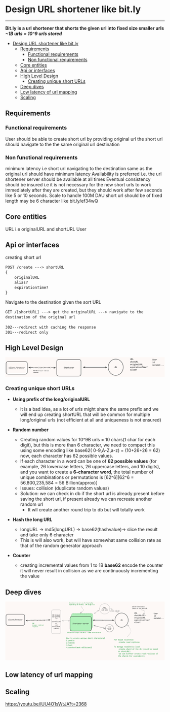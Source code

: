 # Design URL shortener like bit.ly
---

**Bit.ly is a url shortener that shorts the given url into fixed size smaller urls**
***~1B urls = 10^9 urls stored***

- [Design URL shortener like bit.ly](#design-url-shortener-like-bitly)
  - [Requirements](#requirements)
    - [Functional requirements](#functional-requirements)
    - [Non functional requirements](#non-functional-requirements)
  - [Core entities](#core-entities)
  - [Api or interfaces](#api-or-interfaces)
  - [High Level Design](#high-level-design)
    - [Creating unique short URLs](#creating-unique-short-urls)
  - [Deep dives](#deep-dives)
  - [Low latency of url mapping](#low-latency-of-url-mapping)
  - [Scaling](#scaling)

## Requirements

### Functional requirements
User should be able to create short url by providing original url
the short url should navigate to the the same original url destination

### Non functional requirements
minimum latency i.e short url navigating to the destination same as the original url should have minimum latency
Availability is preferred i.e. the url shortener server should be available at all times
Eventual consistency should be insured i.e it is not necessary for the new short urls to work immediately after they are created,
but they should work after few seconds like 5 or 10 seconds.
Scale to handle 100M DAU 
short url should be of fixed length may be 6 character like bit.ly/ef34wQ

## Core entities

URL i.e originalURL and shortURL
User

## Api or interfaces

creating short url

```
POST /create ---> shortURL
{
    originalURL
    alias?
    expirationTime?
}
```
Navigate to the destination given the sort URL

```
GET /[shortURL] ---> get the originalURL ---> navigate to the destination of the original url

302---redirect with caching the response
301---redirect only
```

## High Level Design

![highlevel](image.png)

### Creating unique short URLs

-   **Using prefix of the long/originalURL**
    -   it is a bad idea, as a lot of urls might share the same prefix and we will end up creating shortURL that will be common for multiple long/original urls (not efficient at all and uniqueness is not ensured)
-   **Random number** 

    -   Creating random values for 10^9B urls = 10 chars(1 char for each 
digit), but this is more than 6 character, we need to compact this using some encoding like base62( 0-9,A-Z,a-z) = (10+26+26 = 62) now, each character has 62 possible values.
    - If each character in a word can be one of **62 possible values** (for example, 26 lowercase letters, 26 uppercase letters, and 10 digits), and you want to create a **6-character word**, the total number of unique combinations or permutations is \[62^6\]\[62^6 = 56,800,235,584 = 56 Billion(approx)\]
    - Issues: collision (duplicate random values)
    - Solution: we can check in db if the short url is already present before saving the short url, if present already we can recreate another random url
      - It wll create another round trip to db but will totally work
  - **Hash the long URL**
    - longURL -> md5(longURL) -> base62(hashvalue)-> slice the result and take only 6 character
    - This is will also work, but will have somewhat same collision rate as that of the random generator approach
  - **Counter**
    -   creating incremental values from 1 to 1B
        **base62** encode the counter it will never result in collision as we are continuously 
        incrementing the value 

## Deep dives

![deepdive](image-1.png)
## Low latency of url mapping

## Scaling 




https://youtu.be/iUU4O1sWtJA?t=2368
    
